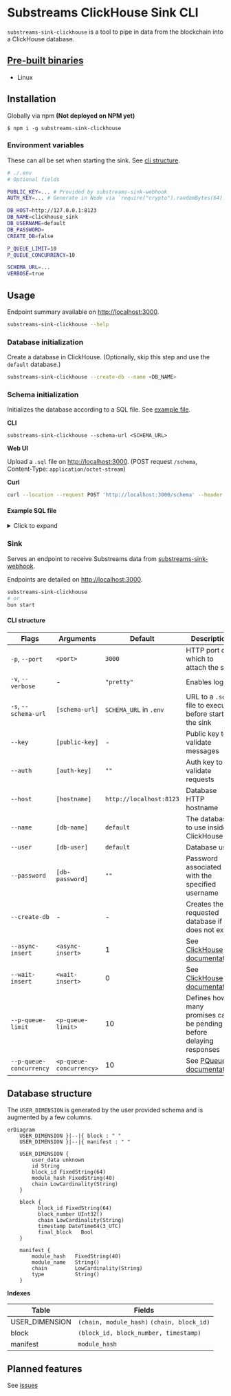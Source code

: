 # Substreams ClickHouse Sink CLI

`substreams-sink-clickhouse` is a tool to pipe in data from the blockchain into a ClickHouse database.

## [Pre-built binaries](https://github.com/pinax-network/substreams-sink-clickhouse/releases)

- Linux

## Installation

Globally via npm **(Not deployed on NPM yet)**

```
$ npm i -g substreams-sink-clickhouse
```

### Environment variables

These can all be set when starting the sink. See [cli structure](#cli-structure).

```bash
# ./.env
# Optional fields

PUBLIC_KEY=... # Provided by substreams-sink-webhook
AUTH_KEY=... # Generate in Node via `require("crypto").randomBytes(64).toString('base64')` or leave empty if no auth is required

DB_HOST=http://127.0.0.1:8123
DB_NAME=clickhouse_sink
DB_USERNAME=default
DB_PASSWORD=
CREATE_DB=false

P_QUEUE_LIMIT=10
P_QUEUE_CONCURRENCY=10

SCHEMA_URL=...
VERBOSE=true
```

## Usage

Endpoint summary available on [http://localhost:3000](http://localhost:3000).

```bash
substreams-sink-clickhouse --help
```

### Database initialization

Create a database in ClickHouse. (Optionally, skip this step and use the `default` database.)

```bash
substreams-sink-clickhouse --create-db --name <DB_NAME>
```

### Schema initialization

Initializes the database according to a SQL file. See [example file](#example-sql-file).

**CLI**

```
substreams-sink-clickhouse --schema-url <SCHEMA_URL>
```

**Web UI**

Upload a `.sql` file on [http://localhost:3000](http://localhost:3000). (POST request `/schema`, Content-Type: `application/octet-stream`)

**Curl**

```bash
curl --location --request POST 'http://localhost:3000/schema' --header 'Authorization: Bearer <AUTH_KEY>' --header 'Content-Type: application/json' --data-raw '<SQL_INSTRUCTIONS>'
```

#### Example SQL file

<details>
<summary>Click to expand</summary>

```sql
CREATE TABLE IF NOT EXISTS contracts (
    address  FixedString(40),
    name     Nullable(String),
    symbol   Nullable(String),
    decimals Nullable(UInt8)
)
ENGINE = ReplacingMergeTree
ORDER BY (address)
```

</details>

### Sink

Serves an endpoint to receive Substreams data from [substreams-sink-webhook](https://github.com/pinax-network/substreams-sink-webhook).

Endpoints are detailed on [http://localhost:3000](http://localhost:3000).

```bash
substreams-sink-clickhouse
# or
bun start
```

#### CLI structure

| Flags                   | Arguments               | Default                 | Description                                                                                                       |
| ----------------------- | ----------------------- | ----------------------- | ----------------------------------------------------------------------------------------------------------------- |
| `-p`, `--port`          | `<port>`                | `3000`                  | HTTP port on which to attach the sink                                                                             |
| `-v`, `--verbose`       | -                       | `"pretty"`              | Enables logs.                                                                                                     |
| `-s`, `--schema-url`    | `[schema-url]`          | `SCHEMA_URL` in `.env`  | URL to a `.sql` file to execute before starting the sink                                                          |
| `--key`                 | `[public-key]`          | -                       | Public key to validate messages                                                                                   |
| `--auth`                | `[auth-key]`            | `""`                    | Auth key to validate requests                                                                                     |
| `--host`                | `[hostname]`            | `http://localhost:8123` | Database HTTP hostname                                                                                            |
| `--name`                | `[db-name]`             | `default`               | The database to use inside ClickHouse                                                                             |
| `--user`                | `[db-user]`             | `default`               | Database user                                                                                                     |
| `--password`            | `[db-password]`         | `""`                    | Password associated with the specified username                                                                   |
| `--create-db`           | -                       | -                       | Creates the requested database if it does not exist                                                               |
| `--async-insert`        | `<async-insert>`        | 1                       | See [ClickHouse documentation](https://clickhouse.com/docs/en/operations/settings/settings#async-insert)          |
| `--wait-insert`         | `<wait-insert>`         | 0                       | See [ClickHouse documentation](https://clickhouse.com/docs/en/operations/settings/settings#wait-for-async-insert) |
| `--p-queue-limit`       | `<p-queue-limit>`       | 10                      | Defines how many promises can be pending before delaying responses                                                |
| `--p-queue-concurrency` | `<p-queue-concurrency>` | 10                      | See [PQueue documentation](https://github.com/sindresorhus/p-queue#concurrency)                                   |

## Database structure

The `USER_DIMENSION` is generated by the user provided schema and is augmented by a few columns.

```mermaid
erDiagram
    USER_DIMENSION }|--|{ block : " "
    USER_DIMENSION }|--|{ manifest : " "

    USER_DIMENSION {
        user_data unknown
        id String
        block_id FixedString(64)
        module_hash FixedString(40)
        chain LowCardinality(String)
    }

    block {
          block_id FixedString(64)
          block_number UInt32()
          chain LowCardinality(String)
          timestamp DateTime64(3_UTC)
          final_block   Bool
    }

    manifest {
        module_hash   FixedString(40)
        module_name   String()
        chain         LowCardinality(String)
        type          String()
    }
```

**Indexes**

| Table          | Fields                                     |
| -------------- | ------------------------------------------ |
| USER_DIMENSION | `(chain, module_hash)` `(chain, block_id)` |
| block          | `(block_id, block_number, timestamp)`      |
| manifest       | `module_hash`                              |

## Planned features

See [issues](https://github.com/pinax-network/substreams-sink-clickhouse/issues)
